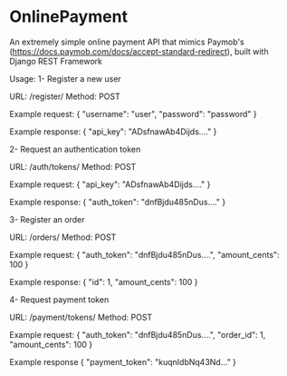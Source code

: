 # OnlinePayment
An extremely simple online payment API that mimics Paymob's (https://docs.paymob.com/docs/accept-standard-redirect), built with Django REST Framework

Usage:
1- Register a new user

URL: /register/
Method: POST

Example request:
{
  "username": "user",
  "password": "password"
}

Example response:
{
  "api_key": "ADsfnawAb4Dijds...."
}


2- Request an authentication token

URL: /auth/tokens/
Method: POST

Example request:
{
  "api_key": "ADsfnawAb4Dijds...."
}

Example response:
{
  "auth_token": "dnfBjdu485nDus...."
}


3- Register an order

URL: /orders/
Method: POST

Example request:
{
  "auth_token": "dnfBjdu485nDus....",
  "amount_cents": 100
}

Example response:
{
  "id": 1,
  "amount_cents": 100
}


4- Request payment token

URL: /payment/tokens/
Method: POST

Example request:
{
  "auth_token": "dnfBjdu485nDus....",
  "order_id": 1,
  "amount_cents": 100
}

Example response
{
  "payment_token": "kuqnIdbNq43Nd..."
}
